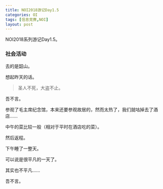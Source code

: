 ```yaml
---
title: NOI2018游记Day1.5
categories: OI
tags: [信息竞赛,NOI]
layout: post
---
```


NOI2018系列游记Day1.5。

### 社会活动

去的是韶山。

想起昨天的话。

> 圣人不死，大盗不止。

吾不言。

参观了毛主席纪念馆，本来还要参观故居的，然而太热了，我们就咕掉去了酒店……

中午的菜比较一般（相对于平时在酒店吃的菜）。

然后返程。

下午睡了一整天。

可以说是很平凡的一天了。

其实也不平凡……

吾不言。